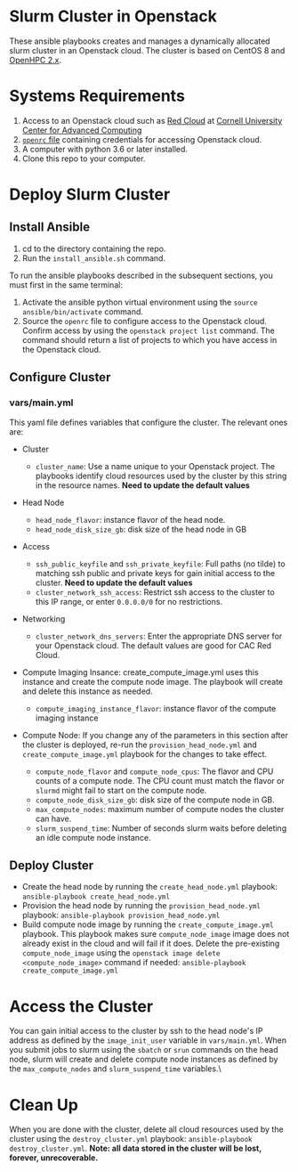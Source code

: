 # Slurm Cluster in Openstack
These ansible playbooks creates and manages a dynamically allocated slurm cluster in an Openstack cloud. The cluster is based on CentOS 8 and [OpenHPC 2.x](https://openhpc.community/downloads/).

# Systems Requirements
1. Access to an Openstack cloud such as [Red Cloud](https://redcloud.cac.cornell.edu) at [Cornell University Center for Advanced Computing](https://www.cac.cornell.edu)
1. [`openrc` file](https://www.cac.cornell.edu/wiki/index.php?title=OpenStack_CLI#Download_OpenStack_RC_File) containing credentials for accessing Openstack cloud.
1. A computer with python 3.6 or later installed.
1. Clone this repo to your computer.

# Deploy Slurm Cluster
## Install Ansible
1. cd to the directory containing the repo. 
1. Run the `install_ansible.sh` command. 

To run the ansible playbooks described in the subsequent sections, you must first in the same terminal:
1. Activate the ansible python virtual environment using the `source ansible/bin/activate` command. 
2. Source the `openrc` file to configure access to the Openstack cloud. Confirm access by using the `openstack project list` command. The command should return a list of projects to which you have access in the Openstack cloud.

## Configure Cluster

### vars/main.yml ###
This yaml file defines variables that configure the cluster. The relevant ones are:

* Cluster
  * `cluster_name`: Use a name unique to your Openstack project. The playbooks identify cloud resources used by the cluster by this string in the resource names. **Need to update the default values**

* Head Node
  * `head_node_flavor`: instance flavor of the head node.
  * `head_node_disk_size_gb`: disk size of the head node in GB

* Access
  * `ssh_public_keyfile` and `ssh_private_keyfile`: Full paths (no tilde) to matching ssh public and private keys for gain initial access to the cluster. **Need to update the default values**
  * `cluster_network_ssh_access`: Restrict ssh access to the cluster to this IP range, or enter `0.0.0.0/0` for no restrictions. 

* Networking
  * `cluster_network_dns_servers`: Enter the appropriate DNS server for your Openstack cloud. The default values are good for CAC Red Cloud.

* Compute Imaging Insance: create_compute_image.yml uses this instance and create the compute node image. The playbook will create and delete this instance as needed.
  * `compute_imaging_instance_flavor`: instance flavor of the compute imaging instance
  
* Compute Node: If you change any of the parameters in this section after the cluster is deployed, re-run the `provision_head_node.yml` and `create_compute_image.yml` playbook for the changes to take effect.
  * `compute_node_flavor` and `compute_node_cpus`: The flavor and CPU counts of a compute node. The CPU count must match the flavor or `slurmd` might fail to start on the compute node.
  * `compute_node_disk_size_gb`: disk size of the compute node in GB.
  * `max_compute_nodes`: maximum number of compute nodes the cluster can have. 
  * `slurm_suspend_time`: Number of seconds slurm waits before deleting an idle compute node instance.
  
## Deploy Cluster
* Create the head node by running the `create_head_node.yml` playbook: `ansible-playbook create_head_node.yml`
* Provision the head node by running the `provision_head_node.yml` playbook: `ansible-playbook provision_head_node.yml`
* Build compute node image by running the `create_compute_image.yml` playbook. This playbook makes sure `compute_node_image` image does not already exist in the cloud and will fail if it does. Delete the pre-existing `compute_node_image` using the `openstack image delete <compute_node_image>` command if needed: `ansible-playbook create_compute_image.yml`

# Access the Cluster
You can gain initial access to the cluster by ssh to the head node's IP address as defined by the `image_init_user` variable in `vars/main.yml`. When you submit jobs to slurm using the `sbatch` or `srun` commands on the head node, slurm will create and delete compute node instances as defined by the `max_compute_nodes` and `slurm_suspend_time` variables.\

# Clean Up
When you are done with the cluster, delete all cloud resources used by the cluster using the `destroy_cluster.yml` playbook: `ansible-playbook destroy_cluster.yml`. **Note: all data stored in the cluster will be lost, forever, unrecoverable.**
